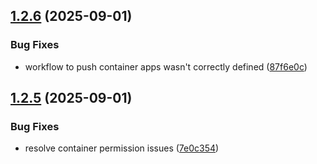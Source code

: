 ## [1.2.6](https://github.com/fabricekrebs/demo-webapp/compare/v1.2.5...v1.2.6) (2025-09-01)


### Bug Fixes

* workflow to push container apps wasn't correctly defined ([87f6e0c](https://github.com/fabricekrebs/demo-webapp/commit/87f6e0cdf850d262af77fd5066015645a0cf3e6d))

## [1.2.5](https://github.com/fabricekrebs/demo-webapp/compare/v1.2.4...v1.2.5) (2025-09-01)


### Bug Fixes

* resolve container permission issues ([7e0c354](https://github.com/fabricekrebs/demo-webapp/commit/7e0c3548f3e62f4e917f4898f38406410a36a74f))
